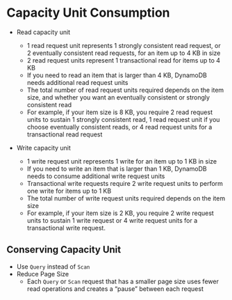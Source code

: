 # Capacity Unit Consumption

- Read capacity unit
	- 1 read request unit represents 1 strongly consistent read request, or 2 eventually consistent read requests, for an item up to 4 KB in size
	- 2 read request units represent 1 transactional read for items up to 4 KB
	- If you need to read an item that is larger than 4 KB, DynamoDB needs additional read request units
	- The total number of read request units required depends on the item size, and whether you want an eventually consistent or strongly consistent read
	- For example, if your item size is 8 KB, you require 2 read request units to sustain 1 strongly consistent read, 1 read request unit if you choose eventually consistent reads, or 4 read request units for a transactional read request

- Write capacity unit
	- 1 write request unit represents 1 write for an item up to 1 KB in size
	- If you need to write an item that is larger than 1 KB, DynamoDB needs to consume additional write request units
	- Transactional write requests require 2 write request units to perform one write for items up to 1 KB
	- The total number of write request units required depends on the item size
	- For example, if your item size is 2 KB, you require 2 write request units to sustain 1 write request or 4 write request units for a transactional write request.

## Conserving Capacity Unit
- Use `Query` instead of `Scan`
- Reduce Page Size
	- Each `Query` or `Scan` request that has a smaller page size uses fewer read operations and creates a “pause” between each request